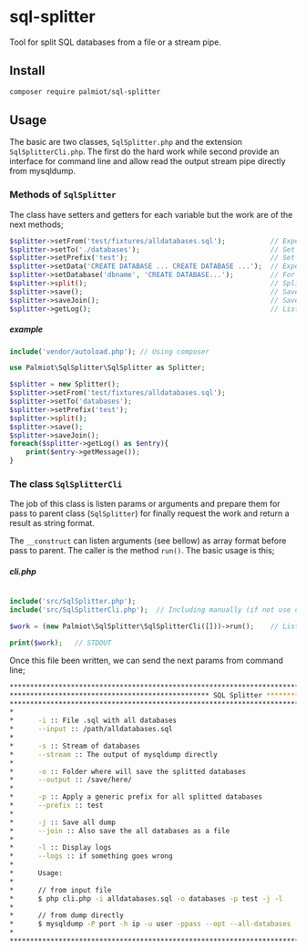 # sql-splitter

Tool for split SQL databases from a file or a stream pipe.


## Install

``` bash
composer require palmiot/sql-splitter
```

## Usage

The basic are two classes, `SqlSplitter.php` and the extension `SqlSplitterCli.php`. The first do the hard work while second provide an interface for command line and allow read the output stream pipe directly from mysqldump.

### Methods of `SqlSplitter`

The class have setters and getters for each variable but the work are of the next methods;

``` php
$splitter->setFrom('test/fixtures/alldatabases.sql');           // Expect a path or directory of physical file..
$splitter->setTo('./databases');                                // Set the path or directory where save the splitted databases;
$splitter->setPrefix('test');                                   // Set a prefix name for all splitted databases when them save.
$splitter->setData('CREATE DATABASE ... CREATE DATABASE ...');  // Expect an string with all databases.
$splitter->setDatabase('dbname', 'CREATE DATABASE...');         // For add manualy a database.
$splitter->split();                                             // Split and localize action of databases.
$splitter->save();                                              // Save splitted databases on .sql files to output directory.
$splitter->saveJoin();                                          // Save on a single .sql file all databases localized (the result will be similar to source).
$splitter->getLog();                                            // List all exception messages if occurred.
```

##### example
``` php
include('vendor/autoload.php'); // Using composer

use Palmiot\SqlSplitter\SqlSplitter as Splitter;

$splitter = new Splitter();
$splitter->setFrom('test/fixtures/alldatabases.sql');
$splitter->setTo('databases');
$splitter->setPrefix('test');
$splitter->split();
$splitter->save();
$splitter->saveJoin();
foreach($splitter->getLog() as $entry){
    print($entry->getMessage());
}
```


### The class `SqlSplitterCli`

The job of this class is listen params or arguments and prepare them for pass to parent class (`SqlSplitter`) for finally request the work and return a result as string format.

The `__construct` can listen arguments (see bellow) as array format before pass to parent. The caller is the method `run()`. The basic usage is this;

##### cli.php

```php

include('src/SqlSplitter.php');
include('src/SqlSplitterCli.php');  // Including manually (if not use composer)

$work = (new Palmiot\SqlSplitter\SqlSplitterCli([]))->run();    // Listen and work

print($work);   // STDOUT
```

Once this file been written, we can send the next params from command line;


``` bash
****************************************************************************************************************
************************************************* SQL Splitter *************************************************
****************************************************************************************************************
*                                                                                                              *
*      -i :: File .sql with all databases                                                                      *
*      --input :: /path/alldatabases.sql                                                                       *
*                                                                                                              *
*      -s :: Stream of databases                                                                               *
*      --stream :: The output of mysqldump directly                                                            *
*                                                                                                              *
*      -o :: Folder where will save the splitted databases                                                     *
*      --output :: /save/here/                                                                                 *
*                                                                                                              *
*      -p :: Apply a generic prefix for all splitted databases                                                 *
*      --prefix :: test                                                                                        *
*                                                                                                              *
*      -j :: Save all dump                                                                                     *
*      --join :: Also save the all databases as a file                                                         *
*                                                                                                              *
*      -l :: Display logs                                                                                      *
*      --logs :: if something goes wrong                                                                       *
*                                                                                                              *
*      Usage:                                                                                                  *
*                                                                                                              *
*      // from input file                                                                                      *
*      $ php cli.php -i alldatabases.sql -o databases -p test -j -l                                            *
*                                                                                                              *
*      // from dump directly                                                                                   *
*      $ mysqldump -P port -h ip -u user -ppass --opt --all-databases | php cli.php -s -o databases -j -l      *
*                                                                                                              *
****************************************************************************************************************
```
